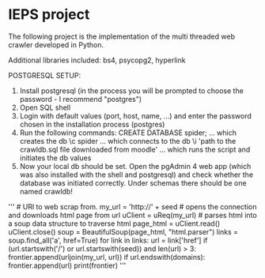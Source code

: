 # IEPS project

The following project is the implementation of the multi threaded web crawler developed in Python.

Additional libraries included: bs4, psycopg2, hyperlink

POSTGRESQL SETUP:

1. Install postgresql (in the process you will be prompted to choose the password - I recommend "postgres")
2. Open SQL shell
3. Login with default values (port, host, name, ...) and enter the password chosen in the installation process (postgres)
4. Run the following commands:
   CREATE DATABASE spider; ... which creates the db
   \c spider ... which connects to the db
   \i 'path to the crawldb.sql file downloaded from moodle' ... which runs the script and initiates the db values
5. Now your local db should be set. Open the pgAdmin 4 web app (which was also installed with the shell and postgresql) and check whether the database was initiated correctly. Under schemas there should be one named crawldb!

''' # URl to web scrap from.
my_url = 'http://' + seed # opens the connection and downloads html page from url
uClient = uReq(my_url) # parses html into a soup data structure to traverse html
page_html = uClient.read()
uClient.close()
soup = BeautifulSoup(page_html, "html.parser")
links = soup.find_all('a', href=True)
for link in links:
url = link['href']
if (url.startswith('/') or url.startswith(seed)) and len(url) > 3:
frontier.append(urljoin(my_url, url))
if url.endswith(domains):
frontier.append(url)
print(frontier)
'''
